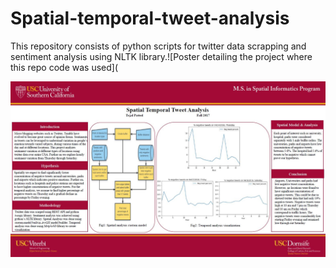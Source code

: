 # Spatial-temporal-tweet-analysis
This repository consists of python scripts for twitter data scrapping and sentiment analysis using NLTK library.![Poster detailing the project where this repo code was used](

![Poster detailing the project where this repo code was used](https://github.com/TejalPatted/Spatial-temporal-tweet-analysis/blob/master/Poster.JPG)
